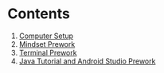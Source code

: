 # Contents  

1. [Computer Setup](computerSetup.md)  
2. [Mindset Prework](mindset.md)  
3. [Terminal Prework](terminal.md) 
4. [Java Tutorial and Android Studio Prework](intelliJ.md)  